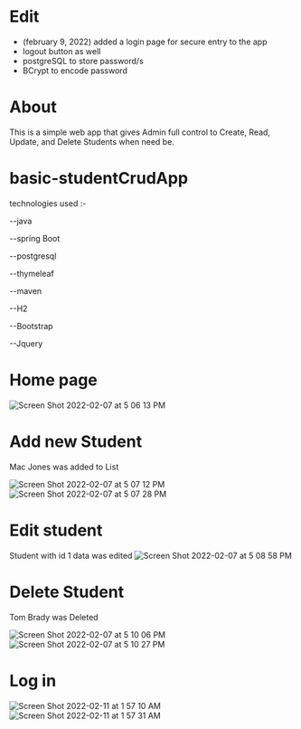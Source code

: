 
# Edit 
- (february 9, 2022) added a login page for secure entry to the  app  
- logout button as well 
- postgreSQL to store password/s
- BCrypt to encode password 


# About

This is a simple web app that gives  Admin full control to Create, Read, Update, and Delete Students when need be.



# basic-studentCrudApp

technologies used :-

--java

--spring Boot

--postgresql

--thymeleaf

--maven

--H2

--Bootstrap

--Jquery





# Home page
![Screen Shot 2022-02-07 at 5 06 13 PM](https://user-images.githubusercontent.com/99098876/152880783-7ce7f026-fbd9-472e-9acc-5d4ff074322c.png)

# Add new Student
 Mac Jones was added to List

![Screen Shot 2022-02-07 at 5 07 12 PM](https://user-images.githubusercontent.com/99098876/152880839-577a24b6-94b5-4757-b9c1-ffcf4dd06a7b.png)
![Screen Shot 2022-02-07 at 5 07 28 PM](https://user-images.githubusercontent.com/99098876/152880905-5187c07f-dc49-4185-bac0-de4e4391e5f5.png)

# Edit student 
Student with id 1 data was edited
![Screen Shot 2022-02-07 at 5 08 58 PM](https://user-images.githubusercontent.com/99098876/152880988-ad98bddc-ed1e-492c-9a27-547df22b90e1.png)

# Delete Student
Tom Brady was Deleted

![Screen Shot 2022-02-07 at 5 10 06 PM](https://user-images.githubusercontent.com/99098876/152881196-579a8589-d830-4550-85f7-180dca8e937d.png)
![Screen Shot 2022-02-07 at 5 10 27 PM](https://user-images.githubusercontent.com/99098876/152881252-ddf8728d-9c9f-4bb3-af6b-b4b3aef3e9a4.png)


# Log in
![Screen Shot 2022-02-11 at 1 57 10 AM](https://user-images.githubusercontent.com/99098876/153553052-b3f8ab03-42a1-4a74-8558-75b7d3170f02.png)
![Screen Shot 2022-02-11 at 1 57 31 AM](https://user-images.githubusercontent.com/99098876/153553079-ac54bd61-abbb-40d4-9086-c5fd8c6dd89e.png)







